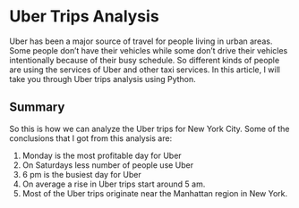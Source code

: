 
# Uber Trips Analysis

Uber has been a major source of travel for people living in urban areas. Some people don’t have their vehicles while some don’t drive their vehicles intentionally because of their busy schedule. So different kinds of people are using the services of Uber and other taxi services. In this article, I will take you through Uber trips analysis using Python.


## Summary

So this is how we can analyze the Uber trips for New York City. Some of the conclusions that I got from this analysis are:

1) Monday is the most profitable day for Uber
2) On Saturdays less number of people use Uber
3) 6 pm is the busiest day for Uber
4) On average a rise in Uber trips start around 5 am.
5) Most of the Uber trips originate near the Manhattan region in New York.